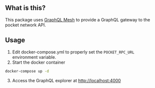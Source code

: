 ## What is this?
This package uses [GraphQL Mesh](https://github.com/urigo/graphql-mesh) to provide a GraphQL gateway to the pocket network API.  

## Usage
1. Edit docker-compose.yml to properly set the `POCKET_RPC_URL` environment variable.
2. Start the docker container
```bash
docker-compose up -d
```
3. Access the GraphQL explorer at [http://localhost:4000](http://localhost:4000)
